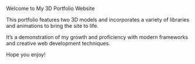 Welcome to My 3D Portfolio Website

This portfolio features two 3D models and incorporates a variety of libraries and animations to bring the site to life.

It’s a demonstration of my growth and proficiency with modern frameworks and creative web development techniques.

Hope you enjoy!
